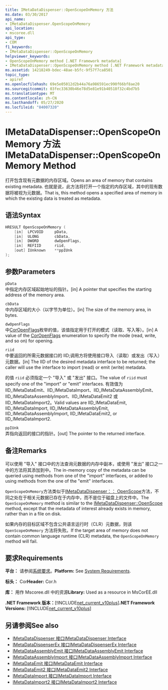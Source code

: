 ```yaml
---
title: IMetaDataDispenser::OpenScopeOnMemory 方法
ms.date: 03/30/2017
api_name:
- IMetaDataDispenser.OpenScopeOnMemory
api_location:
- mscoree.dll
api_type:
- COM
f1_keywords:
- IMetaDataDispenser::OpenScopeOnMemory
helpviewer_keywords:
- OpenScopeOnMemory method [.NET Framework metadata]
- IMetaDataDispenser::OpenScopeOnMemory method [.NET Framework metadata]
ms.assetid: 14218249-bdec-48ae-b5fc-9f57f7ca8501
topic_type:
- apiref
ms.openlocfilehash: 69e5e05012d2b44a76a986591ec990f66bf8ae20
ms.sourcegitcommit: 03fec33630b46e78d5e81e91b40518f32c4bd7b5
ms.translationtype: MT
ms.contentlocale: zh-CN
ms.lasthandoff: 05/27/2020
ms.locfileid: "84007320"
---
```

# <a name="imetadatadispenseropenscopeonmemory-method"></a><span data-ttu-id="a3496-102">IMetaDataDispenser::OpenScopeOnMemory 方法</span><span class="sxs-lookup"><span data-stu-id="a3496-102">IMetaDataDispenser::OpenScopeOnMemory Method</span></span>
<span data-ttu-id="a3496-103">打开包含现有元数据的内存区域。</span><span class="sxs-lookup"><span data-stu-id="a3496-103">Opens an area of memory that contains existing metadata.</span></span> <span data-ttu-id="a3496-104">也就是说，此方法将打开一个指定的内存区域，其中的现有数据将被视为元数据。</span><span class="sxs-lookup"><span data-stu-id="a3496-104">That is, this method opens a specified area of memory in which the existing data is treated as metadata.</span></span>  
  
## <a name="syntax"></a><span data-ttu-id="a3496-105">语法</span><span class="sxs-lookup"><span data-stu-id="a3496-105">Syntax</span></span>  
  
```cpp  
HRESULT OpenScopeOnMemory (  
    [in]  LPCVOID     pData,
    [in]  ULONG       cbData,
    [in]  DWORD       dwOpenFlags,
    [in]  REFIID      riid,
    [out] IUnknown    **ppIUnk  
);  
```  
  
## <a name="parameters"></a><span data-ttu-id="a3496-106">参数</span><span class="sxs-lookup"><span data-stu-id="a3496-106">Parameters</span></span>  
 `pData`  
 <span data-ttu-id="a3496-107">中指定内存区域起始地址的指针。</span><span class="sxs-lookup"><span data-stu-id="a3496-107">[in] A pointer that specifies the starting address of the memory area.</span></span>  
  
 `cbData`  
 <span data-ttu-id="a3496-108">中内存区域的大小（以字节为单位）。</span><span class="sxs-lookup"><span data-stu-id="a3496-108">[in] The size of the memory area, in bytes.</span></span>  
  
 `dwOpenFlags`  
 <span data-ttu-id="a3496-109">中[CorOpenFlags](coropenflags-enumeration.md)枚举的值，该值指定用于打开的模式（读取、写入等）。</span><span class="sxs-lookup"><span data-stu-id="a3496-109">[in] A value of the [CorOpenFlags](coropenflags-enumeration.md) enumeration to specify the mode (read, write, and so on) for opening.</span></span>  
  
 `riid`  
 <span data-ttu-id="a3496-110">中要返回的所需元数据接口的 IID;调用方将使用接口导入（读取）或发出（写入）元数据。</span><span class="sxs-lookup"><span data-stu-id="a3496-110">[in] The IID of the desired metadata interface to be returned; the caller will use the interface to import (read) or emit (write) metadata.</span></span>  
  
 <span data-ttu-id="a3496-111">的值 `riid` 必须指定一个 "导入" 或 "发出" 接口。</span><span class="sxs-lookup"><span data-stu-id="a3496-111">The value of `riid` must specify one of the "import" or "emit" interfaces.</span></span> <span data-ttu-id="a3496-112">有效值为 IID_IMetaDataEmit、IID_IMetaDataImport、IID_IMetaDataAssemblyEmit、IID_IMetaDataAssemblyImport、IID_IMetaDataEmit2 或 IID_IMetaDataImport2。</span><span class="sxs-lookup"><span data-stu-id="a3496-112">Valid values are IID_IMetaDataEmit, IID_IMetaDataImport, IID_IMetaDataAssemblyEmit, IID_IMetaDataAssemblyImport, IID_IMetaDataEmit2, or IID_IMetaDataImport2.</span></span>  
  
 `ppIUnk`  
 <span data-ttu-id="a3496-113">弄指向返回的接口的指针。</span><span class="sxs-lookup"><span data-stu-id="a3496-113">[out] The pointer to the returned interface.</span></span>  
  
## <a name="remarks"></a><span data-ttu-id="a3496-114">备注</span><span class="sxs-lookup"><span data-stu-id="a3496-114">Remarks</span></span>  
 <span data-ttu-id="a3496-115">可以使用 "导入" 接口中的方法查询元数据的内存中副本，或使用 "发出" 接口之一中的方法将其添加到中。</span><span class="sxs-lookup"><span data-stu-id="a3496-115">The in-memory copy of the metadata can be queried using methods from one of the "import" interfaces, or added to using methods from the one of the "emit" interfaces.</span></span>  
  
 <span data-ttu-id="a3496-116">`OpenScopeOnMemory`方法类似于[IMetaDataDispenser：： OpenScope](imetadatadispenser-openscope-method.md)方法，不同之处在于相关元数据已存在于内存中，而不是位于磁盘上的文件中。</span><span class="sxs-lookup"><span data-stu-id="a3496-116">The `OpenScopeOnMemory` method is similar to the [IMetaDataDispenser::OpenScope](imetadatadispenser-openscope-method.md) method, except that the metadata of interest already exists in memory, rather than in a file on disk.</span></span>  
  
 <span data-ttu-id="a3496-117">如果内存的目标区域不包含公共语言运行时（CLR）元数据，则该 `OpenScopeOnMemory` 方法将失败。</span><span class="sxs-lookup"><span data-stu-id="a3496-117">If the target area of memory does not contain common language runtime (CLR) metadata, the `OpenScopeOnMemory` method will fail.</span></span>  
  
## <a name="requirements"></a><span data-ttu-id="a3496-118">要求</span><span class="sxs-lookup"><span data-stu-id="a3496-118">Requirements</span></span>  
 <span data-ttu-id="a3496-119">**平台：** 请参阅[系统要求](../../get-started/system-requirements.md)。</span><span class="sxs-lookup"><span data-stu-id="a3496-119">**Platform:** See [System Requirements](../../get-started/system-requirements.md).</span></span>  
  
 <span data-ttu-id="a3496-120">**标头：** Cor</span><span class="sxs-lookup"><span data-stu-id="a3496-120">**Header:** Cor.h</span></span>  
  
 <span data-ttu-id="a3496-121">**库：** 用作 Mscoree.dll 中的资源</span><span class="sxs-lookup"><span data-stu-id="a3496-121">**Library:** Used as a resource in MsCorEE.dll</span></span>  
  
 <span data-ttu-id="a3496-122">**.NET Framework 版本：**[!INCLUDE[net_current_v10plus](../../../../includes/net-current-v10plus-md.md)]</span><span class="sxs-lookup"><span data-stu-id="a3496-122">**.NET Framework Versions:** [!INCLUDE[net_current_v10plus](../../../../includes/net-current-v10plus-md.md)]</span></span>  
  
## <a name="see-also"></a><span data-ttu-id="a3496-123">另请参阅</span><span class="sxs-lookup"><span data-stu-id="a3496-123">See also</span></span>

- [<span data-ttu-id="a3496-124">IMetaDataDispenser 接口</span><span class="sxs-lookup"><span data-stu-id="a3496-124">IMetaDataDispenser Interface</span></span>](imetadatadispenser-interface.md)
- [<span data-ttu-id="a3496-125">IMetaDataDispenserEx 接口</span><span class="sxs-lookup"><span data-stu-id="a3496-125">IMetaDataDispenserEx Interface</span></span>](imetadatadispenserex-interface.md)
- [<span data-ttu-id="a3496-126">IMetaDataAssemblyEmit 接口</span><span class="sxs-lookup"><span data-stu-id="a3496-126">IMetaDataAssemblyEmit Interface</span></span>](imetadataassemblyemit-interface.md)
- [<span data-ttu-id="a3496-127">IMetaDataAssemblyImport 接口</span><span class="sxs-lookup"><span data-stu-id="a3496-127">IMetaDataAssemblyImport Interface</span></span>](imetadataassemblyimport-interface.md)
- [<span data-ttu-id="a3496-128">IMetaDataEmit 接口</span><span class="sxs-lookup"><span data-stu-id="a3496-128">IMetaDataEmit Interface</span></span>](imetadataemit-interface.md)
- [<span data-ttu-id="a3496-129">IMetaDataEmit2 接口</span><span class="sxs-lookup"><span data-stu-id="a3496-129">IMetaDataEmit2 Interface</span></span>](imetadataemit2-interface.md)
- [<span data-ttu-id="a3496-130">IMetaDataImport 接口</span><span class="sxs-lookup"><span data-stu-id="a3496-130">IMetaDataImport Interface</span></span>](imetadataimport-interface.md)
- [<span data-ttu-id="a3496-131">IMetaDataImport2 接口</span><span class="sxs-lookup"><span data-stu-id="a3496-131">IMetaDataImport2 Interface</span></span>](imetadataimport2-interface.md)
